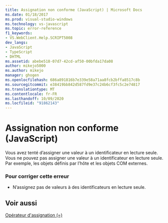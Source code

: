 ```yaml
---
title: Assignation non conforme (JavaScript) | Microsoft Docs
ms.date: 01/18/2017
ms.prod: visual-studio-windows
ms.technology: vs-javascript
ms.topic: error-reference
f1_keywords:
- VS.WebClient.Help.SCRIPT5008
dev_langs:
- JavaScript
- TypeScript
- DHTML
ms.assetid: abebe518-07d7-42cd-af50-00bfda17da08
author: mikejo5000
ms.author: mikejo
manager: ghogen
ms.openlocfilehash: 686a891816b7e339e58a71aa8fcb2bffa8517c8b
ms.sourcegitcommit: e38419bb842d587fd9e37c24b6cf3fc5c2e74817
ms.translationtype: MT
ms.contentlocale: fr-FR
ms.lasthandoff: 10/09/2020
ms.locfileid: "91862143"
---
```

# <a name="illegal-assignment-javascript"></a>Assignation non conforme (JavaScript)
Vous avez tenté d’assigner une valeur à un identificateur en lecture seule. Vous ne pouvez pas assigner une valeur à un identificateur en lecture seule. Par exemple, les objets définis par l’hôte et les objets COM externes.  
  
### <a name="to-correct-this-error"></a>Pour corriger cette erreur  
  
- N’assignez pas de valeurs à des identificateurs en lecture seule.  
  
## <a name="see-also"></a>Voir aussi  
 [Opérateur d'assignation (=)](https://developer.mozilla.org/docs/Web/JavaScript/Reference/Operators#Assignment)